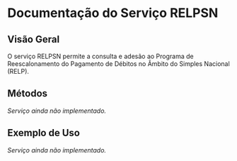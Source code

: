 # Documentação do Serviço RELPSN

## Visão Geral

O serviço RELPSN permite a consulta e adesão ao Programa de Reescalonamento do Pagamento de Débitos no Âmbito do Simples Nacional (RELP).

## Métodos

*Serviço ainda não implementado.*

## Exemplo de Uso

*Serviço ainda não implementado.*

